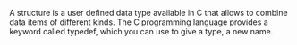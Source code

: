A structure is a user defined data type available in C that allows to combine data items of different kinds.
The C programming language provides a keyword called typedef, which you can use to give a type, a new name.
